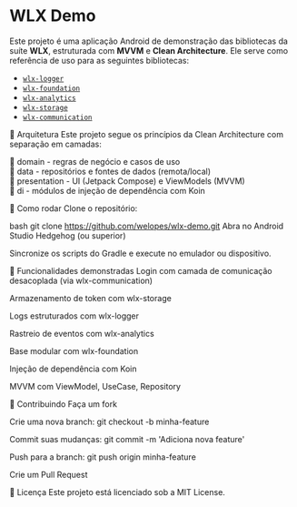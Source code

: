 # WLX Demo

Este projeto é uma aplicação Android de demonstração das bibliotecas da suíte **WLX**, estruturada com **MVVM** e **Clean Architecture**. Ele serve como referência de uso para as seguintes bibliotecas:

- [`wlx-logger`](https://github.com/welopes/wlx-logger)
- [`wlx-foundation`](https://github.com/welopes/wlx-foundation)
- [`wlx-analytics`](https://github.com/welopes/wlx-analytics)
- [`wlx-storage`](https://github.com/welopes/wlx-storage)
- [`wlx-communication`](https://github.com/welopes/wlx-communication)

🧱 Arquitetura
Este projeto segue os princípios da Clean Architecture com separação em camadas:

📁 domain       - regras de negócio e casos de uso  
📁 data         - repositórios e fontes de dados (remota/local)  
📁 presentation - UI (Jetpack Compose) e ViewModels (MVVM)  
📁 di           - módulos de injeção de dependência com Koin  

🚀 Como rodar
Clone o repositório:

bash
git clone https://github.com/welopes/wlx-demo.git
Abra no Android Studio Hedgehog (ou superior)

Sincronize os scripts do Gradle e execute no emulador ou dispositivo.

🎯 Funcionalidades demonstradas
Login com camada de comunicação desacoplada (via wlx-communication)

Armazenamento de token com wlx-storage

Logs estruturados com wlx-logger

Rastreio de eventos com wlx-analytics

Base modular com wlx-foundation

Injeção de dependência com Koin

MVVM com ViewModel, UseCase, Repository

🤝 Contribuindo
Faça um fork

Crie uma nova branch: git checkout -b minha-feature

Commit suas mudanças: git commit -m 'Adiciona nova feature'

Push para a branch: git push origin minha-feature

Crie um Pull Request

📄 Licença
Este projeto está licenciado sob a MIT License.